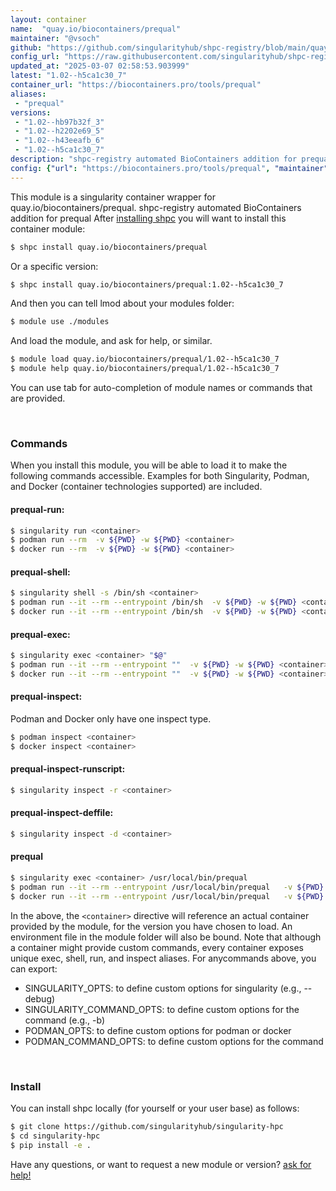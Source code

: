 ```yaml
---
layout: container
name:  "quay.io/biocontainers/prequal"
maintainer: "@vsoch"
github: "https://github.com/singularityhub/shpc-registry/blob/main/quay.io/biocontainers/prequal/container.yaml"
config_url: "https://raw.githubusercontent.com/singularityhub/shpc-registry/main/quay.io/biocontainers/prequal/container.yaml"
updated_at: "2025-03-07 02:58:53.903999"
latest: "1.02--h5ca1c30_7"
container_url: "https://biocontainers.pro/tools/prequal"
aliases:
 - "prequal"
versions:
 - "1.02--hb97b32f_3"
 - "1.02--h2202e69_5"
 - "1.02--h43eeafb_6"
 - "1.02--h5ca1c30_7"
description: "shpc-registry automated BioContainers addition for prequal"
config: {"url": "https://biocontainers.pro/tools/prequal", "maintainer": "@vsoch", "description": "shpc-registry automated BioContainers addition for prequal", "latest": {"1.02--h5ca1c30_7": "sha256:4303b846b15f06c8c499c3d282cc4f063279bc973b63d5b2d77815dafd4c6dda"}, "tags": {"1.02--hb97b32f_3": "sha256:1f1a14effefc24a922d9946f8fba891c80a68be7286b6311f3f72eb2aa896bf5", "1.02--h2202e69_5": "sha256:7b38ed3ab0afe0a12becde211ae288c346c5066d525bed3b52791afb2f44b339", "1.02--h43eeafb_6": "sha256:6f9186106aa5234855c84661e1c1e95072148f328c623e7147fcc55a7ddfda18", "1.02--h5ca1c30_7": "sha256:4303b846b15f06c8c499c3d282cc4f063279bc973b63d5b2d77815dafd4c6dda"}, "docker": "quay.io/biocontainers/prequal", "aliases": {"prequal": "/usr/local/bin/prequal"}}
---
```


This module is a singularity container wrapper for quay.io/biocontainers/prequal.
shpc-registry automated BioContainers addition for prequal
After [installing shpc](#install) you will want to install this container module:


```bash
$ shpc install quay.io/biocontainers/prequal
```

Or a specific version:

```bash
$ shpc install quay.io/biocontainers/prequal:1.02--h5ca1c30_7
```

And then you can tell lmod about your modules folder:

```bash
$ module use ./modules
```

And load the module, and ask for help, or similar.

```bash
$ module load quay.io/biocontainers/prequal/1.02--h5ca1c30_7
$ module help quay.io/biocontainers/prequal/1.02--h5ca1c30_7
```

You can use tab for auto-completion of module names or commands that are provided.

<br>

### Commands

When you install this module, you will be able to load it to make the following commands accessible.
Examples for both Singularity, Podman, and Docker (container technologies supported) are included.

#### prequal-run:

```bash
$ singularity run <container>
$ podman run --rm  -v ${PWD} -w ${PWD} <container>
$ docker run --rm  -v ${PWD} -w ${PWD} <container>
```

#### prequal-shell:

```bash
$ singularity shell -s /bin/sh <container>
$ podman run --it --rm --entrypoint /bin/sh  -v ${PWD} -w ${PWD} <container>
$ docker run --it --rm --entrypoint /bin/sh  -v ${PWD} -w ${PWD} <container>
```

#### prequal-exec:

```bash
$ singularity exec <container> "$@"
$ podman run --it --rm --entrypoint ""  -v ${PWD} -w ${PWD} <container> "$@"
$ docker run --it --rm --entrypoint ""  -v ${PWD} -w ${PWD} <container> "$@"
```

#### prequal-inspect:

Podman and Docker only have one inspect type.

```bash
$ podman inspect <container>
$ docker inspect <container>
```

#### prequal-inspect-runscript:

```bash
$ singularity inspect -r <container>
```

#### prequal-inspect-deffile:

```bash
$ singularity inspect -d <container>
```


#### prequal

```bash
$ singularity exec <container> /usr/local/bin/prequal
$ podman run --it --rm --entrypoint /usr/local/bin/prequal   -v ${PWD} -w ${PWD} <container> -c " $@"
$ docker run --it --rm --entrypoint /usr/local/bin/prequal   -v ${PWD} -w ${PWD} <container> -c " $@"
```



In the above, the `<container>` directive will reference an actual container provided
by the module, for the version you have chosen to load. An environment file in the
module folder will also be bound. Note that although a container
might provide custom commands, every container exposes unique exec, shell, run, and
inspect aliases. For anycommands above, you can export:

 - SINGULARITY_OPTS: to define custom options for singularity (e.g., --debug)
 - SINGULARITY_COMMAND_OPTS: to define custom options for the command (e.g., -b)
 - PODMAN_OPTS: to define custom options for podman or docker
 - PODMAN_COMMAND_OPTS: to define custom options for the command

<br>

### Install

You can install shpc locally (for yourself or your user base) as follows:

```bash
$ git clone https://github.com/singularityhub/singularity-hpc
$ cd singularity-hpc
$ pip install -e .
```

Have any questions, or want to request a new module or version? [ask for help!](https://github.com/singularityhub/singularity-hpc/issues)